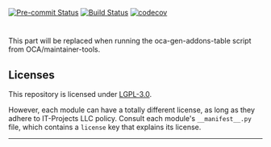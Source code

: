 
<!-- /!\ Non OCA Context : Set here the badge of your runbot / runboat instance. -->
[![Pre-commit Status](https://github.com/it-projects-llc/misc-addons/actions/workflows/pre-commit.yml/badge.svg?branch=17.0)](https://github.com/it-projects-llc/misc-addons/actions/workflows/pre-commit.yml?query=branch%3A17.0)
[![Build Status](https://github.com/it-projects-llc/misc-addons/actions/workflows/test.yml/badge.svg?branch=17.0)](https://github.com/it-projects-llc/misc-addons/actions/workflows/test.yml?query=branch%3A17.0)
[![codecov](https://codecov.io/gh/it-projects-llc/misc-addons/branch/17.0/graph/badge.svg)](https://codecov.io/gh/it-projects-llc/misc-addons)
<!-- /!\ Non OCA Context : Set here the badge of your translation instance. -->

<!-- /!\ do not modify above this line -->

#



<!-- /!\ do not modify below this line -->

<!-- prettier-ignore-start -->

[//]: # (addons)

This part will be replaced when running the oca-gen-addons-table script from OCA/maintainer-tools.

[//]: # (end addons)

<!-- prettier-ignore-end -->

## Licenses

This repository is licensed under [LGPL-3.0](LICENSE).

However, each module can have a totally different license, as long as they adhere to IT-Projects LLC
policy. Consult each module's `__manifest__.py` file, which contains a `license` key
that explains its license.

----
<!-- /!\ Non OCA Context : Set here the full description of your organization. -->
